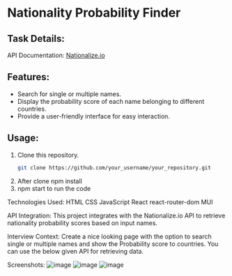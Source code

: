 # Nationality Probability Finder

## Task Details:



API Documentation: [Nationalize.io](https://nationalize.io/documentation)

## Features:

- Search for single or multiple names.
- Display the probability score of each name belonging to different countries.
- Provide a user-friendly interface for easy interaction.

## Usage:

1. Clone this repository.
   ```bash
   git clone https://github.com/your_username/your_repository.git
2. After clone npm install
3. npm start to run the code 


Technologies Used:
HTML
CSS
JavaScript
React 
react-router-dom 
MUI


API Integration:
This project integrates with the Nationalize.io API to retrieve nationality probability scores based on input names.

Interview Context:
Create a nice looking page with the option to search single or multiple names and show the Probability score to countries. You can use the below given API for retrieving data.

Screenshots:
![image](https://github.com/sarankumarPrakash/shivoastech/assets/65000913/4d6605ed-bef4-4e37-a760-690616f31823)
![image](https://github.com/sarankumarPrakash/shivoastech/assets/65000913/73f6c0a5-1427-4d36-b2fa-9380ee89c24a)
![image](https://github.com/sarankumarPrakash/shivoastech/assets/65000913/1968f572-6a51-4148-a8a9-62c325510243)


